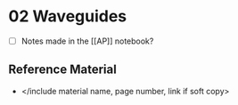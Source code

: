 # 02 Waveguides
* [ ] Notes made in the [[AP]] notebook?
 
 ## Reference Material
- </include material name, page number, link if soft copy>

